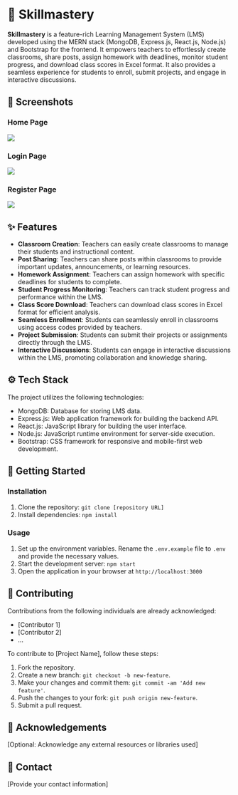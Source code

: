 # 🚀 Skillmastery

**Skillmastery** is a feature-rich Learning Management System (LMS) developed using the MERN stack (MongoDB, Express.js, React.js, Node.js) and Bootstrap for the frontend. It empowers teachers to effortlessly create classrooms, share posts, assign homework with deadlines, monitor student progress, and download class scores in Excel format. It also provides a seamless experience for students to enroll, submit projects, and engage in interactive discussions.

## 📸 Screenshots

### Home Page
![](https://github.com/suryanshsingh2001/skillmastery/blob/main/display/1.Home.jpg)

### Login Page
![](https://github.com/suryanshsingh2001/skillmastery/blob/main/display/3.Login.jpg)

### Register Page
![](https://github.com/suryanshsingh2001/skillmastery/blob/main/display/2.Register.jpg)


## ✨ Features

- **Classroom Creation**: Teachers can easily create classrooms to manage their students and instructional content.
- **Post Sharing**: Teachers can share posts within classrooms to provide important updates, announcements, or learning resources.
- **Homework Assignment**: Teachers can assign homework with specific deadlines for students to complete.
- **Student Progress Monitoring**: Teachers can track student progress and performance within the LMS.
- **Class Score Download**: Teachers can download class scores in Excel format for efficient analysis.
- **Seamless Enrollment**: Students can seamlessly enroll in classrooms using access codes provided by teachers.
- **Project Submission**: Students can submit their projects or assignments directly through the LMS.
- **Interactive Discussions**: Students can engage in interactive discussions within the LMS, promoting collaboration and knowledge sharing.

## ⚙️ Tech Stack

The project utilizes the following technologies:

- MongoDB: Database for storing LMS data.
- Express.js: Web application framework for building the backend API.
- React.js: JavaScript library for building the user interface.
- Node.js: JavaScript runtime environment for server-side execution.
- Bootstrap: CSS framework for responsive and mobile-first web development.

## 🚀 Getting Started

### Installation

1. Clone the repository: `git clone [repository URL]`
2. Install dependencies: `npm install`

### Usage

1. Set up the environment variables. Rename the `.env.example` file to `.env` and provide the necessary values.
2. Start the development server: `npm start`
3. Open the application in your browser at `http://localhost:3000`

## 🙌 Contributing

Contributions from the following individuals are already acknowledged:
- [Contributor 1]
- [Contributor 2]
- ...

To contribute to [Project Name], follow these steps:

1. Fork the repository.
2. Create a new branch: `git checkout -b new-feature`.
3. Make your changes and commit them: `git commit -am 'Add new feature'`.
4. Push the changes to your fork: `git push origin new-feature`.
5. Submit a pull request.


## 🌟 Acknowledgements

[Optional: Acknowledge any external resources or libraries used]

## 📧 Contact

[Provide your contact information]
